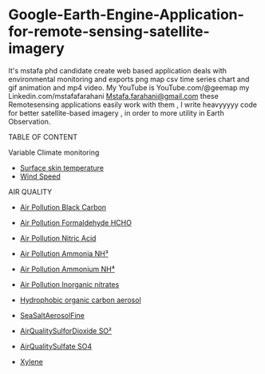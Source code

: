# Google-Earth-Engine-Application-for-remote-sensing-satellite-imagery

It's mstafa phd candidate create web based application deals with environmental monitoring and exports  png map csv time series chart and gif animation and mp4 video. My YouTube is  YouTube.com/@geemap   my Linkedin.com/mstafafarahani 
Mstafa.farahani@gmail.com 
these Remotesensing applications easily work with them , I write heavyyyyy code for better satellite-based imagery , in order to more utility in Earth Observation. 




TABLE OF CONTENT


Variable Climate monitoring
- [Surface skin temperature](https://mstafafarahani.users.earthengine.app/view/surfaceskintemperature)
- [Wind Speed](https://mstafafarahani.users.earthengine.app/view/windspeed)


AIR QUALITY
- [Air Pollution Black Carbon](https://mstafafarahani.users.earthengine.app/view/airblackcarbon)
- [Air Pollution Formaldehyde HCHO](https://mstafafarahani.users.earthengine.app/view/airformaldehyde)
- [Air Pollution Nitric Acid](https://mstafafarahani.users.earthengine.app/view/airqualitynitricacid)
- [Air Pollution Ammonia NH³](https://mstafafarahani.users.earthengine.app/view/airqualiryammonianh3)
- [Air Pollution Ammonium NH⁴](https://mstafafarahani.users.earthengine.app/view/airqualityammoniumnh4)
- [Air Pollution Inorganic nitrates](https://mstafafarahani.users.earthengine.app/view/airqualityinorganicnitrates)
- [Hydrophobic organic carbon aerosol](https://mstafafarahani.users.earthengine.app/view/airqualityhydrophobicorganiccarbonaerosol)
- [SeaSaltAerosolFine](https://mstafafarahani.users.earthengine.app/view/seasaltaerosolfine)

- [AirQualitySulforDioxide SO²](https://mstafafarahani.users.earthengine.app/view/airqualityso2)

- [AirQualitySulfate SO4](https://mstafafarahani.users.earthengine.app/view/airqualitysulfate)
- [Xylene](https://mstafafarahani.users.earthengine.app/view/airqualityxylene)
